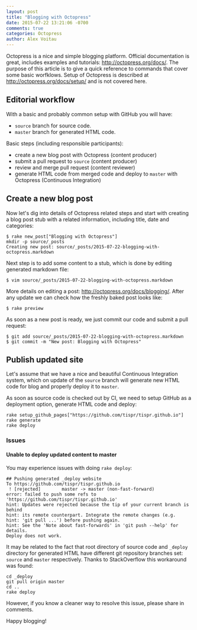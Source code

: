 ```yaml
---
layout: post
title: "Blogging with Octopress"
date: 2015-07-22 13:21:06 -0700
comments: true
categories: Octopress
author: Alex Voitau
---
```

Octopress is a nice and simple blogging platform. Official documentation is great, includes examples and tutorials:
http://octopress.org/docs/. The purpose of this article is to give a quick reference to commands that cover some basic
worfklows. Setup of Octopress is described at http://octopress.org/docs/setup/ and is not covered here.

## Editorial workflow
With a basic and probably common setup with GitHub you will have:

- `source` branch for source code.
- `master` branch for generated HTML code.

Basic steps (including responsible participants):

- create a new blog post with Octopress (content producer)
- submit a pull request to `source` (content producer)
- review and merge pull request (content reviewer)
- generate HTML code from merged code and deploy to `master` with Octopress (Continuous Integration)

## Create a new blog post
Now let's dig into details of Octopress related steps and start with creating a blog post stub with a related
information, including title, date and categories:
```
$ rake new_post["Blogging with Octopress"]
mkdir -p source/_posts
Creating new post: source/_posts/2015-07-22-blogging-with-octopress.markdown
```

Next step is to add some content to a stub, which is done by editing generated markdown file:
```
$ vim source/_posts/2015-07-22-blogging-with-octopress.markdown
```

More details on editing a post: http://octopress.org/docs/blogging/. After any update we can check how the freshly
baked post looks like:
```
$ rake preview
```

As soon as a new post is ready, we just commit our code and submit a pull request:
```
$ git add source/_posts/2015-07-22-blogging-with-octopress.markdown
$ git commit -m "New post: Blogging with Octopress"
```

## Publish updated site
Let's assume that we have a nice and beautiful Continuous Integration system, which on update of the `source` branch
will generate new HTML code for blog and properly deploy it to `master`.

As soon as source code is checked out by CI, we need to setup GitHub as a deployment option, generate HTML code and deploy:
```
rake setup_github_pages["https://github.com/tispr/tispr.github.io"]
rake generate
rake deploy
```

### Issues
#### Unable to deploy updated content to master
You may experience issues with doing `rake deploy`:

```
## Pushing generated _deploy website
To https://github.com/tispr/tispr.github.io
 ! [rejected]        master -> master (non-fast-forward)
error: failed to push some refs to 'https://github.com/tispr/tispr.github.io'
hint: Updates were rejected because the tip of your current branch is behind
hint: its remote counterpart. Integrate the remote changes (e.g.
hint: 'git pull ...') before pushing again.
hint: See the 'Note about fast-forwards' in 'git push --help' for details.
Deploy does not work.
```

It may be related to the fact that root directory of source code and `_deploy` directory for generated HTML have
different git repository branches set: `source` and `master` respectively. Thanks to StackOverflow this workaround was
found:

```
cd _deploy
git pull origin master
cd ..
rake deploy
```

However, if you know a cleaner way to resolve this issue, please share in comments.

Happy blogging!
